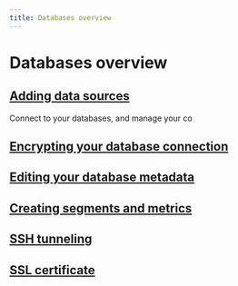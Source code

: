 ```yaml
---
title: Databases overview
---
```


# Databases overview

## [Adding data sources](./connecting.md)

Connect to your databases, and manage your co

## [Encrypting your database connection](./encrypting-database-details-at-rest.md)

## [Editing your database metadata](./metadata-editing.md)

## [Creating segments and metrics](./segments-and-metrics.md)

## [SSH tunneling](./ssh-tunnel.md)

## [SSL certificate](./ssl-certificates.md)

